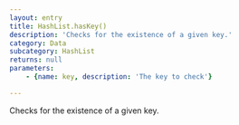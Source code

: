 ```yaml
---
layout: entry
title: HashList.hasKey()
description: 'Checks for the existence of a given key.'
category: Data
subcategory: HashList
returns: null
parameters:
    - {name: key, description: 'The key to check'}

---
```

Checks for the existence of a given key.